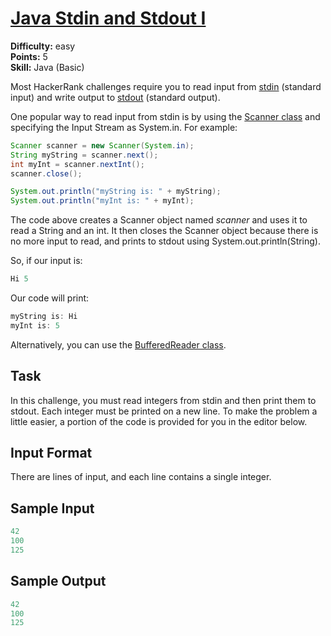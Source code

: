 # [Java Stdin and Stdout I](https://www.hackerrank.com/challenges/java-stdin-and-stdout-1/problem)

**Difficulty:** easy
</br>**Points:** 5
</br>**Skill:** Java (Basic)

Most HackerRank challenges require you to read input from [stdin](https://en.wikipedia.org/wiki/Standard_streams#Standard_input_.28stdin.29) (standard input) and write output to [stdout](https://en.wikipedia.org/wiki/Standard_streams#Standard_output_.28stdout.29) (standard output).

One popular way to read input from stdin is by using the [Scanner class](https://docs.oracle.com/javase/8/docs/api/java/util/Scanner.html) and specifying the Input Stream as System.in. For example:
````Java
Scanner scanner = new Scanner(System.in);
String myString = scanner.next();
int myInt = scanner.nextInt();
scanner.close();

System.out.println("myString is: " + myString);
System.out.println("myInt is: " + myInt);
````

The code above creates a Scanner object named _scanner_ and uses it to read a String and an int. It then closes the Scanner object because there is no more input to read, and prints to stdout using System.out.println(String). 

So, if our input is:
```Java
Hi 5
```

Our code will print:
````Java
myString is: Hi
myInt is: 5
````


Alternatively, you can use the [BufferedReader class](https://docs.oracle.com/javase/8/docs/api/java/io/BufferedReader.html).

## Task
In this challenge, you must read  integers from stdin and then print them to stdout. Each integer must be printed on a new line. To make the problem a little easier, a portion of the code is provided for you in the editor below.

## Input Format

There are  lines of input, and each line contains a single integer.

## Sample Input

````Java
42
100
125
````

## Sample Output
````Java
42
100
125
````
